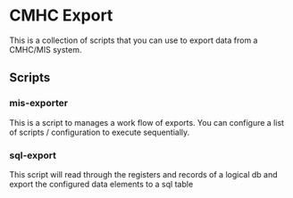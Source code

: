 # CMHC Export

This is a collection of scripts that you can use to export data from a CMHC/MIS system.

## Scripts

### mis-exporter

This is a script to manages a work flow of exports. You can configure a list of scripts / configuration to execute sequentially.

### sql-export

This script will read through the registers and records of a logical db and export the configured data elements to a sql table



